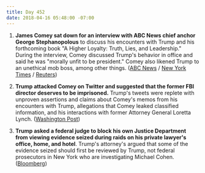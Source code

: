 ```yaml
---
title: Day 452
date: 2018-04-16 05:48:00 -07:00
---
```


1. **James Comey sat down for an interview with ABC News chief anchor George Stephanopolous** to discuss his encounters with Trump and his forthcoming book "A Higher Loyalty: Truth, Lies, and Leadership." During the interview, Comey discussed Trump's behavior in office and said he was "morally unfit to be president." Comey also likened Trump to an unethical mob boss, among other things. ([ABC News](http://abcnews.go.com/Site/transcript-james-comeys-interview-abc-news-chief-anchor/story?id=54488723) / [New York Times](https://www.nytimes.com/2018/04/15/us/politics/comey-abc-interview-excerpts.html) / [Reuters](https://www.reuters.com/article/us-usa-comey-book/fired-fbi-director-comey-says-trump-morally-unfit-abc-news-interview-idUSKBN1HM0O5))

2. **Trump attacked Comey on Twitter and suggested that the former FBI director deserves to be imprisoned.** Trump's tweets were replete with unproven assertions and claims about Comey's memos from his encounters with Trump, allegations that Comey leaked classified information, and his interactions with former Attorney General Loretta Lynch. ([Washington Post](https://www.washingtonpost.com/politics/trump-assails-comey-in-tweetstorm-calls-for-ex-fbi-director-to-be-imprisoned/2018/04/15/af00c178-40af-11e8-ad8f-27a8c409298b_story.html?utm_term=.339b68a029df))

3. **Trump asked a federal judge to block his own Justice Department from viewing evidence seized during raids on his private lawyer's office, home, and hotel**. Trump's attorney's argued that some of the evidence seized should first be reviewed by Trump, not federal prosecutors in New York who are investigating Michael Cohen. ([Bloomberg](https://www.bloomberg.com/news/articles/2018-04-16/trump-seeks-to-delay-his-own-justice-department-in-cohen-probe)) 